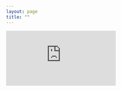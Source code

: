 ```yaml
--- 
layout: page
title: ""
---
```


<embed src="https://github.com/researchecon/lunpide/blob/f469eec609fdd256b2fd535f2611f5999928c430/lunpide.pdf" type="application/pdf" />
